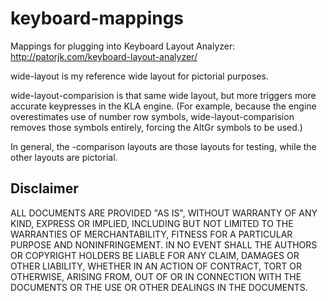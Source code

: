keyboard-mappings
=================

Mappings for plugging into Keyboard Layout Analyzer: http://patorjk.com/keyboard-layout-analyzer/

wide-layout is my reference wide layout for pictorial purposes.

wide-layout-comparision is that same wide layout, but more triggers more accurate keypresses in the KLA engine.  (For example, because the engine overestimates use of number row symbols, wide-layout-comparision removes those symbols entirely, forcing the AltGr symbols to be used.)

In general, the -comparison layouts are those layouts for testing, while the other layouts are pictorial.

Disclaimer
-----

ALL DOCUMENTS ARE PROVIDED "AS IS", WITHOUT WARRANTY OF ANY KIND, EXPRESS OR IMPLIED, INCLUDING BUT NOT LIMITED TO THE WARRANTIES OF MERCHANTABILITY, FITNESS FOR A PARTICULAR PURPOSE AND NONINFRINGEMENT. IN NO EVENT SHALL THE AUTHORS OR COPYRIGHT HOLDERS BE LIABLE FOR ANY CLAIM, DAMAGES OR OTHER LIABILITY, WHETHER IN AN ACTION OF CONTRACT, TORT OR OTHERWISE, ARISING FROM, OUT OF OR IN CONNECTION WITH THE DOCUMENTS OR THE USE OR OTHER DEALINGS IN THE DOCUMENTS.